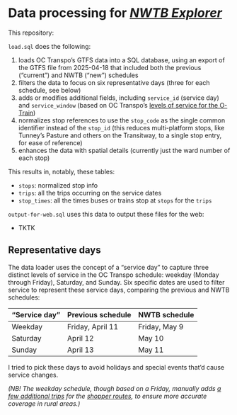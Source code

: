 # Data processing for [_NWTB Explorer_](https://nwtb-explorer.labs.lucascherkewski.com/)

This repository:

`load.sql` does the following:

1. loads OC Transpo’s GTFS data into a SQL database, using an export of the GTFS file from 2025-04-18 that included both the previous (“current”) and NWTB (“new”) schedules
2. filters the data to focus on six representative days (three for each schedule, see below)
3. adds or modifies additional fields, including `service_id` (service day) and `service_window` (based on OC Transpo’s [levels of service for the O-Train](https://www.octranspo.com/en/our-services/bus-o-train-network/service-types/o-train-line-1#hoursOp))
4. normalizes stop references to use the `stop_code` as the single common identifier instead of the `stop_id` (this reduces multi-platform stops, like Tunney’s Pasture and others on the Transitway, to a single stop entry, for ease of reference)
5. enhances the data with spatial details (currently just the ward number of each stop)

This results in, notably, these tables:

- `stops`: normalized stop info
- `trips`: all the trips occurring on the service dates
- `stop_times`: all the times buses or trains stop at `stops` for the `trips`

`output-for-web.sql` uses this data to output these files for the web:

- TKTK

## Representative days

The data loader uses the concept of a “service day” to capture three distinct levels of service in the OC Transpo schedule: weekday (Monday through Friday), Saturday, and Sunday. Six specific dates are used to filter service to represent these service days, comparing the previous and NWTB schedules:

| “Service day” | Previous schedule | NWTB schedule |
|---|---|---|
| Weekday | Friday, April 11 | Friday, May 9 |
| Saturday | April 12 | May 10 |
| Sunday | April 13 | May 11 |

I tried to pick these days to avoid holidays and special events that’d cause service changes.

_(NB! The weekday schedule, though based on a Friday, manually adds [a few additional trips](https://github.com/lchski/octranspo-new-ways-to-bus-data/blob/main/data/corrections/missing_shopper_trips.csv) for the [shopper routes](https://www.octranspo.com/en/our-services/bus-o-train-network/service-types/shopper-routes/), to ensure more accurate coverage in rural areas.)_

